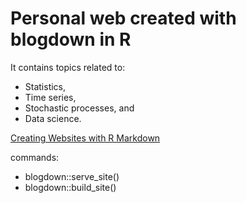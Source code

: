 # Personal web created with blogdown in R

It contains topics related to:

- Statistics,
- Time series,
- Stochastic processes, and
- Data science.

[Creating Websites with R Markdown](https://bookdown.org/yihui/blogdown/)


commands:

- blogdown::serve_site()
- blogdown::build_site()
